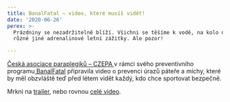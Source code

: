 ```yaml
---
title: BanalFatal – video, které musíš vidět!
date: '2020-06-26'
perex: >-
  Prázdniny se nezadržitelně blíží. Všichni se těšíme k vodě, na kolo nebo na
  různé jiné adrenalinové letní zážitky. Ale pozor!

---
```



<p><a href="https://czepa.cz/" target="_blank">Česká asociace paraplegiků – CZEPA </a>v rámci svého preventivního programu<a href="https://www.facebook.com/BanalFatal/?eid=ARCu80ayd-Et3gf5mUMpNdQTGN6IR2WkUbWSBmDhF6tG7gAxEkZKPYriV1Dmc394uWZsyQpc2OyIHay1&amp;fref=mentions" target="_blank"> BanalFatal</a> připravila video o prevenci úrazů páteře a míchy, které by měl obzvláště teď před létem vidět každý, kdo chce sportovat bezpečně.</p><p>Mrkni na <a href="https://www.youtube.com/watch?v=rhw-zPb0YRk&amp;fbclid=IwAR0fVLuI8YTQnT5LFAvXkdx5aJptCLmLiYmx4oTF5F92UTUXKBHCBjLU0BI" target="_blank">trailer</a>, nebo rovnou <a href="https://www.youtube.com/watch?v=rl5i05Skzek" target="_blank">celé video</a>.</p>

